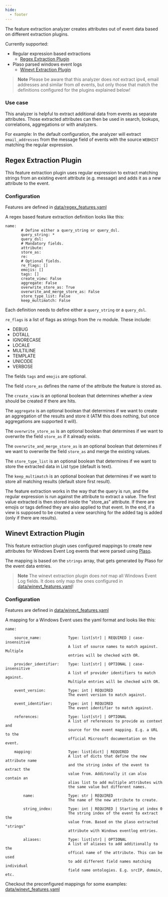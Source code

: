 ```yaml
---
hide:
  - footer
---
```

The feature extraction analyzer creates attributes out of event data based on
different extraction plugins.

Currently supported:
* Regular expression based extractions
  * [Regex Extraction Plugin](#regex-extraction-plugin)
* Plaso parsed windows event logs
  * [Winevt Extraction Plugin](#winevt-extraction-plugin)

> **Note**
Please be aware that this analyzer does *not* extract ipv4, email addresses and
similar from *all* events, but only those that match the definitions configured
for the plugins explained below!

### Use case

This analyzer is helpful to extract additional data from events as separate
attributes. Those extracted attributes can then be used in search, lookups,
correlations, aggregations or with analyzers.

For example: In the default configuration, the analyzer will extract
`email_addresses` from the message field of events with the source `WEBHIST`
matching the regular expression.

## Regex Extraction Plugin

This feature extraction plugin uses regular expression to extract matching
strings from an existing event attribute (e.g. message) and adds it as a new
attribute to the event.

### Configuration

Features are defined in [data/regex_features.yaml](../../../data/regex_features.yaml)

A regex based feature extraction definition looks like this:

```
name:
       # Define either a query_string or query_dsl.
       query_string: *
       query_dsl:
       # Mandatory fields.
       attribute:
       store_as:
       re:
       # Optional fields.
       re_flags: []
       emojis: []
       tags: []
       create_view: False
       aggregate: False
       overwrite_store_as: True
       overwrite_and_merge_store_as: False
       store_type_list: False
       keep_multimatch: False
```

Each definition needs to define either a `query_string` or a `query_dsl`.

`re_flags` is a list of flags as strings from the `re` module. These include:
- DEBUG
- DOTALL
- IGNORECASE
- LOCALE
- MULTILINE
- TEMPLATE
- UNICODE
- VERBOSE

The fields `tags` and `emojis` are optional.

The field `store_as` defines the name of the attribute the feature is stored as.

The `create_view` is an optional boolean that determines whether a view should be created if there are hits.

The `aggregate` is an optional boolean that determines if we want to create an aggregation of the results and store it (ATM this does nothing, but once aggregations are supported it will).

The `overwrite_store_as` is an optional boolean that determines if we want to overwrite the field `store_as` if it already exists.

The `overwrite_and_merge_store_as` is an optional boolean that determines  if we want to overwrite the field `store_as` and merge the existing values.

The `store_type_list` is an optional boolean that determines if we want to store the extracted data in List type (default is text).

The `keep_multimatch` is an optional boolean that determines if we want to store all matching results (default store first result).

The feature extraction works in the way that the query is run, and the regular expression is run against the attribute to extract a value.
The first value extracted is then stored inside the "store_as" attribute.
If there are emojis or tags defined they are also applied to that event.
In the end, if a view is supposed to be created a view searching for the added tag is added (only if there are results).

## Winevt Extraction Plugin

This feature extraction plugin uses configured mappings to create new attributes
for Windows Event Log events that were parsed using [Plaso](https://github.com/log2timeline/plaso).

The mapping is based on the `strings` array, that gets generated by Plaso for
the event data entries.

> **Note**
The winevt extraction plugin does *not* map all Windows Event Log fields. It
does only map the ones configured in [data/winevt_features.yaml](../../../data/winevt_features.yaml)!

### Configuration

Features are defined in [data/winevt_features.yaml](../../../data/winevt_features.yaml)

A mapping for a Windows Event uses the yaml format and looks like this:

```
name:

    source_name:            Type: list[str] | REQUIRED | case-insensitive
                            A list of source names to match against. Multiple
                            entries will be checked with OR.

    provider_identifier:    Type: list[str] | OPTIONAL | case-insensitive
                            A list of provider identifiers to match against.
                            Multiple entries will be checked with OR.

    event_version:          Type: int | REQUIRED
                            The event version to match against.

    event_identifier:       Type: int | REQUIRED
                            The event identifier to match against.

    references:             Type: list[str] | OPTIONAL
                            A list of references to provide as context and
                            source for the event mapping. E.g. a URL to the
                            official Microsoft documentation on the event.

    mapping:                Type: list[dict] | REQUIRED
                            A list of dicts that define the new attribute name
                            and the string index of the event to extract the
                            value from. Additonally it can also contain an
                            alias list to add multiple attributes with
                            the same value but different names.

        name:               Type: str | REQUIRED
                            The name of the new attribute to create.

        string_index:       Type: int | REQUIRED | Starting at index 0
                            The string index of the event to extract the
                            value from. Based on the plaso extracted "strings"
                            attribute with Windows eventlog entries.

        aliases:            Type: list[str] | OPTIONAL
                            A list of aliases to add additionally to the
                            offical name of the attribute. This can be used
                            to add different field names matching individual
                            field name ontologies. E.g. srcIP, domain, etc.
```

Checkout the preconfigured mappings for some examples:
[data/winevt_features.yaml](../../../data/winevt_features.yaml)
